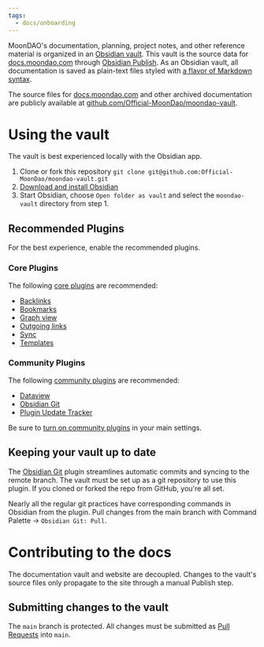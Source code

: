 ```yaml
---
tags:
  - docs/onboarding
---
```

MoonDAO's documentation, planning, project notes, and other reference material is organized in an [Obsidian vault](https://help.obsidian.md/Home). This vault is the source data for [docs.moondao.com](https://docs.moondao.com) through [Obsidian Publish](https://obsidian.md/publish). As an Obsidian vault, all documentation is saved as plain-text files styled with [a flavor of Markdown syntax](https://help.obsidian.md/Editing+and+formatting/Obsidian+Flavored+Markdown).

The source files for [docs.moondao.com](https://docs.moondao.com) and other archived documentation are publicly available at [github.com/Official-MoonDao/moondao-vault](https://github.com/Official-MoonDao/moondao-vault).
# Using the vault
The vault is best experienced locally with the Obsidian app.
1. Clone or fork this repository `git clone git@github.com:Official-MoonDao/moondao-vault.git`
2. [Download and install Obsidian](https://help.obsidian.md/Getting+started/Download+and+install+Obsidian)
3. Start Obsidian, choose `Open folder as vault` and select the `moondao-vault` directory from step 1.
## Recommended Plugins
For the best experience, enable the recommended plugins.
### Core Plugins
The following [core plugins](https://help.obsidian.md/Plugins/Core+plugins) are recommended:
- [Backlinks](https://help.obsidian.md/Plugins/Backlinks)
- [Bookmarks](https://help.obsidian.md/Plugins/Bookmarks)
- [Graph view](https://help.obsidian.md/Plugins/Graph+view)
- [Outgoing links](https://help.obsidian.md/Plugins/Outgoing+links)
- [Sync](https://help.obsidian.md/Obsidian+Sync/Introduction+to+Obsidian+Sync)
- [Templates](https://help.obsidian.md/Plugins/Templates)
### Community Plugins
The following [community plugins](https://obsidian.md/plugins) are recommended:
- [Dataview](https://obsidian.md/plugins?id=dataview)
- [Obsidian Git](https://obsidian.md/plugins?id=obsidian-git)
- [Plugin Update Tracker](https://obsidian.md/plugins?id=obsidian-plugin-update-tracker)

Be sure to [turn on community plugins](https://help.obsidian.md/Extending+Obsidian/Community+plugins) in your main settings.
## Keeping your vault up to date
The [Obsidian Git](https://github.com/denolehov/obsidian-git) plugin streamlines automatic commits and syncing to the remote branch.
The vault must be set up as a git repository to use this plugin. If you cloned or forked the repo from GitHub, you're all set.

Nearly all the regular git practices have corresponding commands in Obsidian from the plugin. Pull changes from the main branch with Command Palette → `Obsidian Git: Pull`.
# Contributing to the docs
The documentation vault and website are decoupled. Changes to the vault's source files only propagate to the site through a manual Publish step.
## Submitting changes to the vault
The `main` branch is protected. All changes must be submitted as [Pull Requests](https://github.com/Official-MoonDao/moondao-vault/pulls) into `main`.
